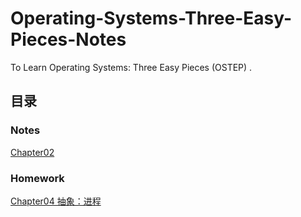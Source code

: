 # Operating-Systems-Three-Easy-Pieces-Notes
To Learn Operating Systems: Three Easy Pieces (OSTEP) .

## 目录

### Notes

[Chapter02](/Notes/myself/Chapter02/Chapter02.md)





### Homework

[Chapter04 抽象：进程](/Homework/Chapter04)
